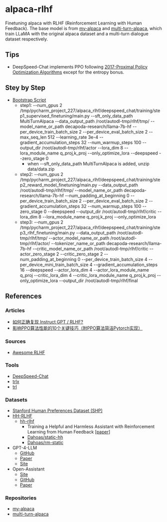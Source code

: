 # alpaca-rlhf
Finetuning alpaca with RLHF (Reinforcement Learning with Human Feedback). The base model is from [my-alpaca](https://github.com/l294265421/my-alpaca) and [multi-turn-alpaca](https://github.com/l294265421/multi-turn-alpaca), which train LLaMA with the original alpaca dataset and a multi-turn dialogue dataset respectively.

## Tips
- DeepSpeed-Chat implements PPO following [2017-Proximal Policy Optimization Algorithms](https://arxiv.org/abs/1707.06347) except for the entropy bonus.


## Stey by Step
- [Bootstrap Script](alpaca_rlhf/my_deepspeed.py)
    - step1: --num_gpus 2 /tmp/pycharm_project_227/alpaca_rlhf/deepspeed_chat/training/step1_supervised_finetuning/main.py --sft_only_data_path MultiTurnAlpaca --data_output_path /root/autodl-tmp/rlhf/tmp/ --model_name_or_path decapoda-research/llama-7b-hf --per_device_train_batch_size 2 --per_device_eval_batch_size 2 --max_seq_len 512 --learning_rate 3e-4 --gradient_accumulation_steps 32 --num_warmup_steps 100 --output_dir /root/autodl-tmp/rlhf/actor --lora_dim 8 --lora_module_name q_proj,k_proj --only_optimize_lora --deepspeed --zero_stage 0
      - when --sft_only_data_path MultiTurnAlpaca is added, unzip data/data.zip
    - step2: --num_gpus 2 /tmp/pycharm_project_227/alpaca_rlhf/deepspeed_chat/training/step2_reward_model_finetuning/main.py --data_output_path /root/autodl-tmp/rlhf/tmp/ --model_name_or_path decapoda-research/llama-7b-hf --num_padding_at_beginning 0 --per_device_train_batch_size 2 --per_device_eval_batch_size 2 --gradient_accumulation_steps 32 --num_warmup_steps 100 --zero_stage 0 --deepspeed --output_dir /root/autodl-tmp/rlhf/critic --lora_dim 8 --lora_module_name q_proj,k_proj --only_optimize_lora
    - step3: --num_gpus 2 /tmp/pycharm_project_227/alpaca_rlhf/deepspeed_chat/training/step3_rlhf_finetuning/main.py --data_output_path /root/autodl-tmp/rlhf/tmp/ --actor_model_name_or_path /root/autodl-tmp/rlhf/actor/ --tokenizer_name_or_path decapoda-research/llama-7b-hf --critic_model_name_or_path /root/autodl-tmp/rlhf/critic --actor_zero_stage 2 --critic_zero_stage 2 --num_padding_at_beginning 0 --per_device_train_batch_size 4 --per_device_mini_train_batch_size 4 --gradient_accumulation_steps 16 --deepspeed --actor_lora_dim 4 --actor_lora_module_name q_proj --critic_lora_dim 4 --critic_lora_module_name q_proj,k_proj --only_optimize_lora --output_dir /root/autodl-tmp/rlhf/final

## References

### Articles
- [如何正确复现 Instruct GPT / RLHF?](https://zhuanlan.zhihu.com/p/622134699)
- [影响PPO算法性能的10个关键技巧（附PPO算法简洁Pytorch实现）](https://zhuanlan.zhihu.com/p/512327050)

### Sources
- [Awesome RLHF](https://github.com/opendilab/awesome-RLHF)

### Tools
- [DeepSpeed-Chat](https://github.com/microsoft/DeepSpeedExamples/tree/master/applications/DeepSpeed-Chat)
- [trlx](https://github.com/CarperAI/trlx)
- [trl](https://github.com/lvwerra/)

### Datasets
- [Stanford Human Preferences Dataset (SHP)](https://huggingface.co/datasets/stanfordnlp/SHP)
- [HH-RLHF](https://huggingface.co/datasets/Anthropic/hh-rlhf)
  - [hh-rlhf](https://github.com/anthropics/hh-rlhf)
    - Training a Helpful and Harmless Assistant with Reinforcement Learning from Human Feedback [[paper](https://arxiv.org/abs/2204.05862)]
    - [Dahoas/static-hh](https://huggingface.co/datasets/Dahoas/static-hh)
    - [Dahoas/rm-static](https://huggingface.co/datasets/Dahoas/rm-static)
- GPT-4-LLM
  - [GitHub](https://github.com/Instruction-Tuning-with-GPT-4/GPT-4-LLM)
  - [Paper](https://arxiv.org/pdf/2304.03277.pdf)
  - [Site](https://instruction-tuning-with-gpt-4.github.io/)
- Open-Assistant
  - [Site](https://open-assistant.io/zh)
  - [GitHub](https://github.com/LAION-AI/Open-Assistant)
  - [Paper](./papers/2023-OpenAssistant%20Conversations%20-%20Democratizing%20Large%20Language%20Model%20Alignment.pdf)

### Repositories
- [my-alpaca](https://github.com/l294265421/my-alpaca)
- [multi-turn-alpaca](https://github.com/l294265421/multi-turn-alpaca)
